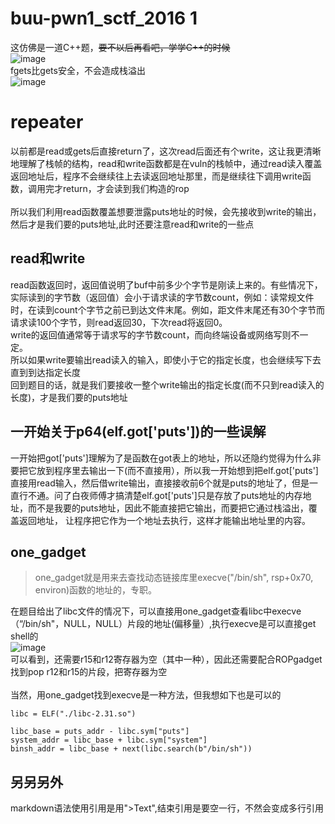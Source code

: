 # buu-pwn1_sctf_2016 1
这仿佛是一道C++题，~~要不以后再看吧，学学C++的时候~~\
![image](https://user-images.githubusercontent.com/98165037/196041454-536069d0-092f-4757-9eda-9f52bea81721.png)\
fgets比gets安全，不会造成栈溢出\
![image](https://user-images.githubusercontent.com/98165037/196126874-7ace02b7-7deb-4a28-943b-cb1ba86e4592.png)

# repeater
以前都是read或gets后直接return了，这次read后面还有个write，这让我更清晰地理解了栈帧的结构，read和write函数都是在vuln的栈帧中，通过read读入覆盖返回地址后，程序不会继续往上去读返回地址那里，而是继续往下调用write函数，调用完才return，才会读到我们构造的rop\
\
所以我们利用read函数覆盖想要泄露puts地址的时候，会先接收到write的输出，然后才是我们要的puts地址,此时还要注意read和write的一些点
## read和write
read函数返回时，返回值说明了buf中前多少个字节是刚读上来的。有些情况下，实际读到的字节数（返回值）会小于请求读的字节数count，例如：读常规文件时，在读到count个字节之前已到达文件末尾。例如，距文件末尾还有30个字节而请求读100个字节，则read返回30，下次read将返回0。\
write的返回值通常等于请求写的字节数count，而向终端设备或网络写则不一定。\
所以如果write要输出read读入的输入，即使小于它的指定长度，也会继续写下去直到到达指定长度\
回到题目的话，就是我们要接收一整个write输出的指定长度(而不只到read读入的长度)，才是我们要的puts地址
## 一开始关于p64(elf.got['puts'])的一些误解
一开始把got['puts']理解为了是函数在got表上的地址，所以还隐约觉得为什么非要把它放到程序里去输出一下(而不直接用），所以我一开始想到把elf.got['puts']直接用read输入，然后借write输出，直接接收前6个就是puts的地址了，但是一直行不通。问了白夜师傅才搞清楚elf.got['puts']只是存放了puts地址的内存地址，而不是我要的puts地址，因此不能直接把它输出，而要把它通过栈溢出，覆盖返回地址，
让程序把它作为一个地址去执行，这样才能输出地址里的内容。
## one_gadget
> one_gadget就是用来去查找动态链接库里execve("/bin/sh", rsp+0x70, environ)函数的地址的，专职。

在题目给出了libc文件的情况下，可以直接用one_gadget查看libc中execve（“/bin/sh"，NULL，NULL）片段的地址(偏移量）,执行execve是可以直接get shell的\
![image](https://user-images.githubusercontent.com/98165037/196161130-2300f01a-e447-432d-a49f-c53d00ef720e.png)\
可以看到，还需要r15和r12寄存器为空（其中一种），因此还需要配合ROPgadget找到pop r12和r15的片段，把寄存器为空\
\
当然，用one_gadget找到execve是一种方法，但我想如下也是可以的
```
libc = ELF("./libc-2.31.so")

libc_base = puts_addr - libc.sym["puts"]
system_addr = libc_base + libc.sym["system"]
binsh_addr = libc_base + next(libc.search(b"/bin/sh"))
```
## 另另另外
markdown语法使用引用是用">Text",结束引用是要空一行，不然会变成多行引用
